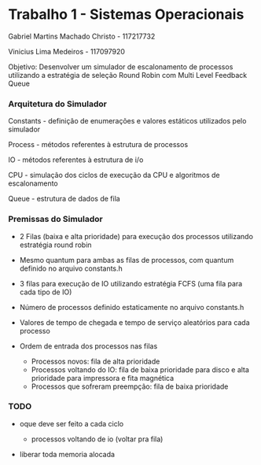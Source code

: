 ﻿# Trabalho 1 - Sistemas Operacionais

Gabriel Martins Machado Christo - 117217732

Vinicius Lima Medeiros - 117097920

Objetivo: Desenvolver um simulador de escalonamento de processos utilizando a estratégia de seleção Round Robin com Multi Level Feedback Queue

### Arquitetura do Simulador

Constants - definição de enumerações e valores estáticos utilizados pelo simulador

Process - métodos referentes à estrutura de processos

IO - métodos referentes à estrutura de i/o

CPU - simulação dos ciclos de execução da CPU e algoritmos de escalonamento

Queue - estrutura de dados de fila

### Premissas do Simulador

- 2 Filas (baixa e alta prioridade) para execução dos processos utilizando estratégia round robin

- Mesmo quantum para ambas as filas de processos, com quantum definido no arquivo constants.h

- 3 filas para execução de IO utilizando estratégia FCFS (uma fila para cada tipo de IO)

- Número de processos definido estaticamente no arquivo constants.h

- Valores de tempo de chegada e tempo de serviço aleatórios para cada processo

- Ordem de entrada dos processos nas filas
	- Processos novos: fila de alta prioridade
	- Processos voltando do IO: fila de baixa prioridade para disco e alta prioridade para impressora e fita magnética
	- Processos que sofreram preempção: fila de baixa prioridade
	




	

### TODO

- oque deve ser feito a cada ciclo
	- processos voltando de io (voltar pra fila)

- liberar toda memoria alocada









